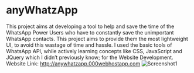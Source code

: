 # anyWhatzApp
This project aims at developing a tool to help and save the time of the WhatsApp Power Users who have to constantly save the unimportant WhatsApp contacts. This project aims to provide them the most lightweight UI, to avoid this wastage of time and hassle. I used the basic tools of WhatsApp API, while actively learning concepts like CSS, JavaScript and JQuery which I didn’t previously know; for the Website Development. Website Link: http://anywhatzapp.000webhostapp.com 
![Screenshot1](https://user-images.githubusercontent.com/46834078/80986478-3d952800-8e4e-11ea-8627-82c3593b25d6.png)
